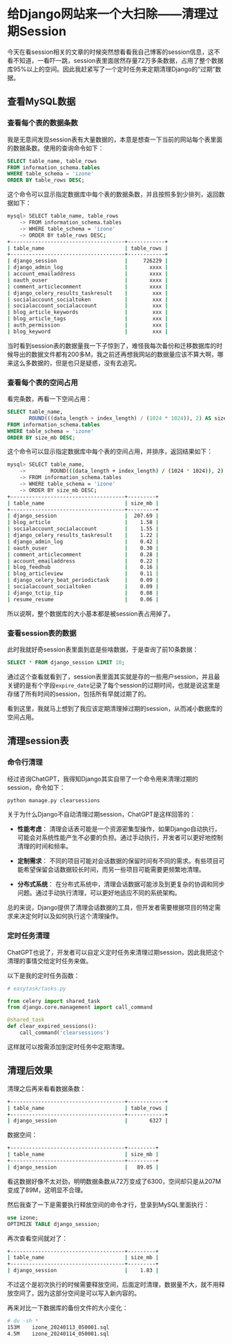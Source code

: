 # 给Django网站来一个大扫除——清理过期Session

今天在看session相关的文章的时候突然想看看我自己博客的session信息，这不看不知道，一看吓一跳，session表里面居然存量72万多条数据，占用了整个数据库95%以上的空间。因此我赶紧写了一个定时任务来定期清理Django的“过期”数据。

## 查看MySQL数据

### 查看每个表的数据条数

我是无意间发现session表有大量数据的，本意是想查一下当前的网站每个表里面的数据条数。使用的查询命令如下：

```sql
SELECT table_name, table_rows
FROM information_schema.tables
WHERE table_schema = 'izone'
ORDER BY table_rows DESC;

```

这个命令可以显示指定数据库中每个表的数据条数，并且按照多到少排列，返回数据如下：

```bash
mysql> SELECT table_name, table_rows
    -> FROM information_schema.tables
    -> WHERE table_schema = 'izone'
    -> ORDER BY table_rows DESC;
+-------------------------------------+------------+
| table_name                          | table_rows |
+-------------------------------------+------------+
| django_session                      |     726229 |
| django_admin_log                    |       xxxx |
| account_emailaddress                |       xxxx |
| oauth_ouser                         |       xxxx |
| comment_articlecomment              |       xxxx |
| django_celery_results_taskresult    |        xxx |
| socialaccount_socialtoken           |        xxx |
| socialaccount_socialaccount         |        xxx |
| blog_article_keywords               |        xxx |
| blog_article_tags                   |        xxx |
| auth_permission                     |        xxx |
| blog_keyword                        |        xxx |
```

当时看到session表的数据量我一下子惊到了，难怪我每次备份和迁移数据库的时候导出的数据文件都有200多M，我之前还再想我网站的数据量应该不算大啊，哪来这么多数据的，但是也只是疑惑，没有去追究。

### 查看每个表的空间占用

看完条数，再看一下空间占用：

```sql
SELECT table_name,
       ROUND(((data_length + index_length) / (1024 * 1024)), 2) AS size_mb
FROM information_schema.tables
WHERE table_schema = 'izone'
ORDER BY size_mb DESC;

```

这个命令可以显示指定数据库中每个表的空间占用，并排序，返回结果如下：

```bash
mysql> SELECT table_name,
    ->        ROUND(((data_length + index_length) / (1024 * 1024)), 2) AS size_mb
    -> FROM information_schema.tables
    -> WHERE table_schema = 'izone'
    -> ORDER BY size_mb DESC;
+-------------------------------------+---------+
| table_name                          | size_mb |
+-------------------------------------+---------+
| django_session                      |  207.69 |
| blog_article                        |    1.58 |
| socialaccount_socialaccount         |    1.55 |
| django_celery_results_taskresult    |    1.22 |
| django_admin_log                    |    0.42 |
| oauth_ouser                         |    0.30 |
| comment_articlecomment              |    0.28 |
| account_emailaddress                |    0.22 |
| blog_feedhub                        |    0.16 |
| blog_articleview                    |    0.11 |
| django_celery_beat_periodictask     |    0.09 |
| socialaccount_socialtoken           |    0.09 |
| django_tctip_tip                    |    0.08 |
| resume_resume                       |    0.06 |
```

所以说啊，整个数据库的大小基本都是被session表占用掉了。

### 查看session表的数据

此时我就好奇session表里面到底是些啥数据，于是查询了前10条数据：

```sql
SELECT * FROM django_session LIMIT 10;
```

通过这个查看就看到了，session表里面其实就是存的一些用户session，并且最关键的是有个字段`expire_date`记录了每个session的过期时间，也就是说这里是存储了所有时间的session，包括所有早就过期了的。

看到这里，我就马上想到了我应该定期清理掉过期的session，从而减小数据库的空间占用。

## 清理session表

### 命令行清理

经过咨询ChatGPT，我得知Django其实自带了一个命令用来清理过期的session，命令如下：

```bash
python manage.py clearsessions

```

关于为什么Django不自动清理过期session，ChatGPT是这样回答的：

- **性能考虑**： 清理会话表可能是一个资源密集型操作，如果Django自动执行，可能会对系统性能产生不必要的负担。通过手动执行，开发者可以更好地控制清理的时间和频率。

- **定制需求**： 不同的项目可能对会话数据的保留时间有不同的需求。有些项目可能希望保留会话数据较长时间，而另一些项目可能需要更频繁地清理。

- **分布式系统**： 在分布式系统中，清理会话数据可能涉及到更复杂的协调和同步问题。通过手动执行清理，可以更好地适应不同的系统架构。

总的来说，Django提供了清理会话数据的工具，但开发者需要根据项目的特定需求来决定何时以及如何执行这个清理操作。

### 定时任务清理

ChatGPT也说了，开发者可以自定义定时任务来清理过期session，因此我把这个清理的事情交给定时任务来做。

以下是我的定时任务函数：

```python
# easytask/tasks.py

from celery import shared_task
from django.core.management import call_command

@shared_task
def clear_expired_sessions():
    call_command('clearsessions')

```

这样就可以按需添加到定时任务中定期清理。

## 清理后效果

清理之后再来看看数据条数：

```bash
+-------------------------------------+------------+
| table_name                          | table_rows |
+-------------------------------------+------------+
| django_session                      |       6327 |
```

数据空间：

```bash
+-------------------------------------+---------+
| table_name                          | size_mb |
+-------------------------------------+---------+
| django_session                      |   89.05 |
```

看这数据好像不太对劲，明明数据条数从72万变成了6300，空间却只是从207M变成了89M，这明显不合理。

然后我查了一下是需要执行释放空间的命令才行，登录到MySQL里面执行：

```sql
use izone;
OPTIMIZE TABLE django_session;
```

再次查看空间就对了：

```bash
+-------------------------------------+---------+
| table_name                          | size_mb |
+-------------------------------------+---------+
| django_session                      |    1.83 |
```

不过这个是初次执行的时候需要释放空间，后面定时清理，数据量不大，就不用释放空间了，因为这部分空间是可以写入新内容的。

再来对比一下数据库的备份文件的大小变化：

```bash
# du -sh *
153M    izone_20240113_050001.sql
4.5M    izone_20240114_050001.sql
```

